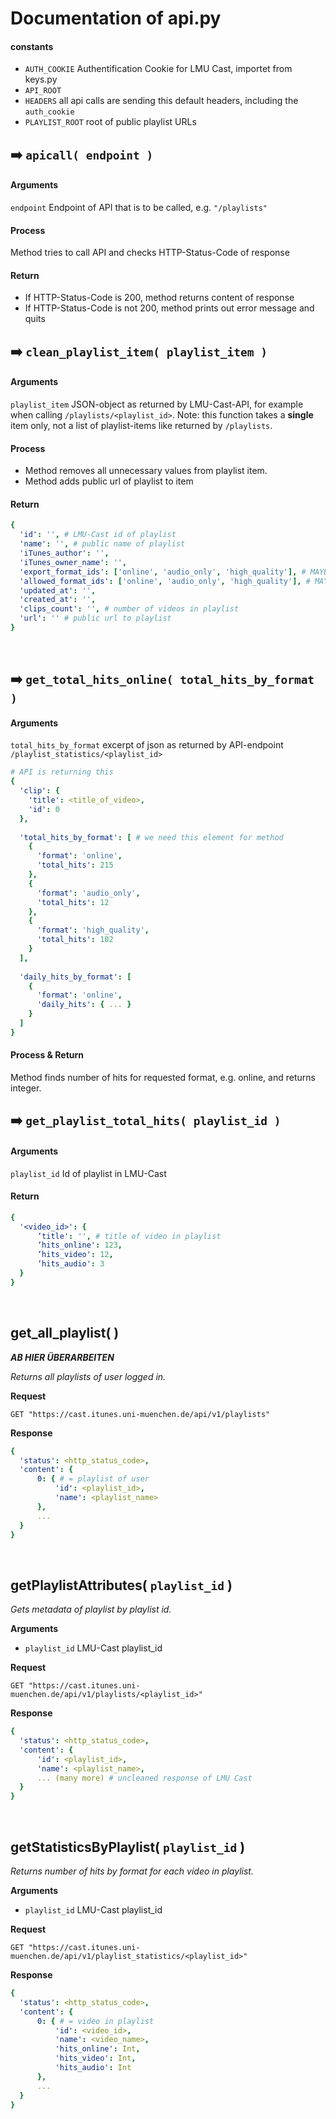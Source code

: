 # Documentation of api.py
#### constants
- `AUTH_COOKIE` Authentification Cookie for LMU Cast, importet from keys.py
- `API_ROOT`
- `HEADERS` all api calls are sending this default headers, including the `auth_cookie`
- `PLAYLIST_ROOT` root of public playlist URLs
&nbsp;
&nbsp;
&nbsp;


## ➡️ `apicall( endpoint )`
#### Arguments
`endpoint` Endpoint of API that is to be called, e.g. `"/playlists"`

#### Process
Method tries to call API and checks HTTP-Status-Code of response

#### Return
- If HTTP-Status-Code is 200, method returns content of response
- If HTTP-Status-Code is not 200, method prints out error message and quits
&nbsp;
&nbsp;
&nbsp;



## ➡️ `clean_playlist_item( playlist_item )`
#### Arguments
`playlist_item` JSON-object as returned by LMU-Cast-API, for example when calling `/playlists/<playlist_id>`. Note: this function takes a **single** item only, not a list of playlist-items like returned by `/playlists`.

#### Process
- Method removes all unnecessary values from playlist item.
- Method adds public url of playlist to item

#### Return
```yaml
{
  'id': '', # LMU-Cast id of playlist
  'name': '', # public name of playlist
  'iTunes_author': '', 
  'iTunes_owner_name': '', 
  'export_format_ids': ['online', 'audio_only', 'high_quality'], # MAYBE supported playlist formats ?
  'allowed_format_ids': ['online', 'audio_only', 'high_quality'], # MAYBE formats published ?
  'updated_at': '', 
  'created_at': '', 
  'clips_count': '', # number of videos in playlist 
  'url': '' # public url to playlist
}
```
&nbsp;
&nbsp;
&nbsp;



## ➡️ `get_total_hits_online( total_hits_by_format )`
#### Arguments
`total_hits_by_format` excerpt of json as returned by API-endpoint `/playlist_statistics/<playlist_id>`
```yaml
# API is returning this
{
  'clip': {
    'title': <title_of_video>,
    'id': 0
  },
  
  'total_hits_by_format': [ # we need this element for method
    {
      'format': 'online',
      'total_hits': 215
    },
    {
      'format': 'audio_only',
      'total_hits': 12
    },
    {
      'format': 'high_quality',
      'total_hits': 102
    }
  ],
  
  'daily_hits_by_format': [
    {
      'format': 'online',
      'daily_hits': { ... }
    }
  ]
}
```

#### Process & Return
Method finds number of hits for requested format, e.g. online, and returns integer.
&nbsp;
&nbsp;
&nbsp;



## ➡️ `get_playlist_total_hits( playlist_id )`
#### Arguments
`playlist_id` Id of playlist in LMU-Cast

#### Return
```yaml
{
  '<video_id>': {
      ‘title': '', # title of video in playlist
      ‘hits_online': 123,
      ‘hits_video': 12,
      ‘hits_audio': 3
  }
}
```
&nbsp;
&nbsp;
&nbsp;







## get_all_playlist( )
***AB HIER ÜBERARBEITEN*** 

_Returns all playlists of user logged in._

**Request**
```http
GET "https://cast.itunes.uni-muenchen.de/api/v1/playlists"
```

**Response**
```yaml
{
  'status': <http_status_code>,
  'content': {
      0: { # = playlist of user
          'id': <playlist_id>,
          'name': <playlist_name>
      },
      ...
  }
}
```
&nbsp;
&nbsp;
&nbsp;



## getPlaylistAttributes( `playlist_id` )
_Gets metadata of playlist by playlist id._

**Arguments**
- `playlist_id` LMU-Cast playlist_id

**Request**
```http
GET "https://cast.itunes.uni-muenchen.de/api/v1/playlists/<playlist_id>"
```

**Response**
```yaml
{
  'status': <http_status_code>,
  'content': {
      'id': <playlist_id>,
      'name': <playlist_name>,
      ... (many more) # uncleaned response of LMU Cast
  }
}
```
&nbsp;
&nbsp;
&nbsp;




## getStatisticsByPlaylist( `playlist_id` )
_Returns number of hits by format for each video in playlist._

**Arguments**
- `playlist_id` LMU-Cast playlist_id

**Request**
```http
GET "https://cast.itunes.uni-muenchen.de/api/v1/playlist_statistics/<playlist_id>"
```

**Response**
```yaml
{
  'status': <http_status_code>,
  'content': {
      0: { # = video in playlist
          'id': <video_id>,
          'name': <video_name>,
          'hits_online': Int,
          'hits_video': Int,
          'hits_audio': Int
      },
      ...
  }
}
```
&nbsp;
&nbsp;
&nbsp;
